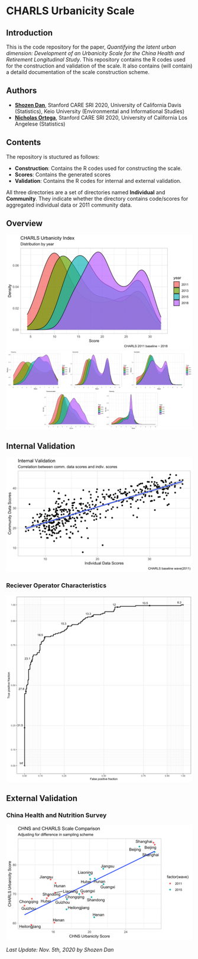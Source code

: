 # CHARLS Urbanicity Scale

## Introduction
This is the code repository for the paper, *Quantifying the latent urban dimension: Development of an Urbanicity Scale for the China Health and Retirement Longitudinal Study*. This repository contains the R codes used for the construction and validation of the scale. It also contains (will contain) a detaild documentation of the scale construction scheme.

## Authors
* [**Shozen Dan**](https://www.linkedin.com/in/shozendan/), Stanford CARE SRI 2020, University of California Davis (Statistics), Keio University (Environmental and Informational Studies)
* [**Nicholas Ortega**](https://www.linkedin.com/in/nicholasmo/), Stanford CARE SRI 2020, University of California Los Angelese (Statistics)

## Contents
The repository is stuctured as follows:

<ul>
  <li><b>Construction</b>: Contains the R codes used for constructing the scale.
  </li>
  <li><b>Scores</b>: Contains the generated scores
  </li>
  <li><b>Validation</b>: Contains the R codes for internal and external validation.
  </li>
</ul>

All three directories are a set of directories named **Individual** and **Community**. They indicate whether the directory contains code/scores for aggregated individual data or 2011 community data.

## Overview
![Scale Distribution](figures/final_dist.png)
![Item Distributions](figures/distributions.png)

## Internal Validation
![Comm & Indiv. Scatter](figures/internal_valid_scatter.png)

### Reciever Operator Characteristics
![Gold Standard ROC](figures/internal_valid_roc.png)

## External Validation
### China Health and Nutrition Survey
![CHNS](figures/external_valid_chns.png)

*Last Update: Nov. 5th, 2020 by Shozen Dan*